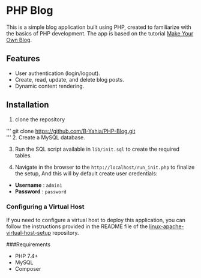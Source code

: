 # PHP Blog
This is a simple blog application built using PHP, created to familiarize with the basics of PHP development. The app is based on the tutorial [Make Your Own Blog](https://ilovephp.jondh.me.uk/en/tutorial/make-your-own-blog).

## Features
- User authentication (login/logout).
- Create, read, update, and delete blog posts.
- Dynamic content rendering.

## Installation 
1. clone the repository 

'''
git clone https://github.com/B-Yahia/PHP-Blog.git  
'''
2. Create a MySQL database.

3. Run the SQL script available in `lib/init.sql` to create the required tables.

4. Navigate in the browser to the `http://localhost/run_init.php` to finalize the setup, And this will by default create user credentials:
  - **Username** : `admin1`
  - **Password** : `password`


### Configuring a Virtual Host

If you need to configure a virtual host to deploy this application, you can follow the instructions provided in the README file of the [linux-apache-virtual-host-setup](https://github.com/B-Yahia/linux-apache-virtual-host-setup) repository.

###Requirements
  - PHP 7.4+
  - MySQL
  - Composer
